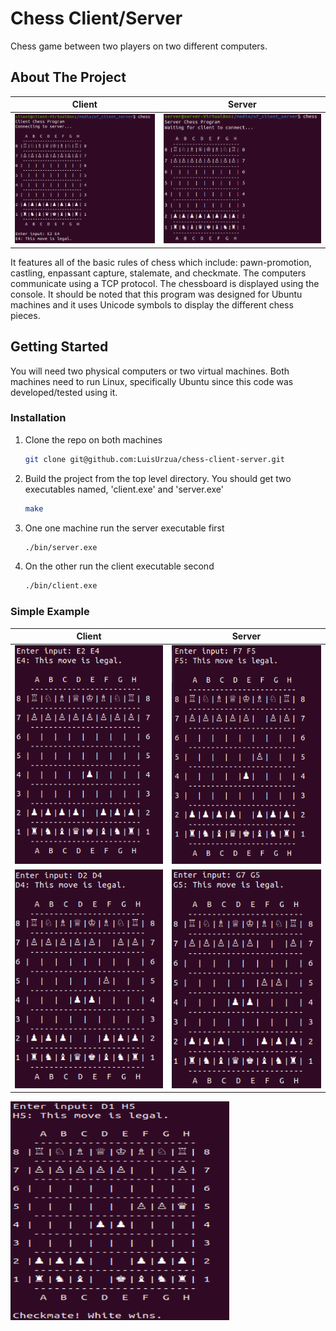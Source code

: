 # Chess Client/Server
Chess game between two players on two different computers.

<!-- ABOUT THE PROJECT -->
## About The Project

Client                     |  Server
:-------------------------:|:-------------------------:
<img src="./images/starting-position.png" alt="drawing" width="600" />  |  <img src="./images/server-starting-position.png" alt="drawing" width="675" />


It features all of the basic rules of chess which include: pawn-promotion, castling, enpassant capture, stalemate, and checkmate. The computers communicate using a TCP protocol. The chessboard is displayed using the console. It should be noted that this program was designed for Ubuntu machines and it uses Unicode symbols to display the different chess pieces.

<!-- GETTING STARTED -->
## Getting Started
You will need two physical computers or two virtual machines. Both machines need to run Linux, specifically Ubuntu since this code was developed/tested using it.

### Installation
1. Clone the repo on both machines
   ```sh
   git clone git@github.com:LuisUrzua/chess-client-server.git
   ```
2. Build the project from the top level directory. You should get two executables named, 'client.exe' and 'server.exe'
   ```sh
   make
   ```
3. One one machine run the server executable first
   ```sh
   ./bin/server.exe
   ```
4. On the other run the client executable second
   ```sh
   ./bin/client.exe
   ```
   
### Simple Example

Client                     |  Server
:-------------------------:|:-------------------------:
<img src="./images/e2-e4.png" alt="drawing" width="350" height="350" />  |  <img src="./images/server-f7-f5.png" alt="drawing" width="350" height="350" />
<img src="./images/d2-d4.png" alt="drawing" width="350" height="350" />  |  <img src="./images/server-g7-g5.png" alt="drawing" width="350" height="350" />
<img src="./images/checkmate.png" alt="drawing" width="350" height="350" />


